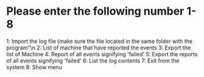# Please enter the following number 1-8
1: Import the log file (make sure the file located in the same folder with the program"\n
2: List of machine that have reported the events
3: Export the list of Machine
4: Report of all events signifying 'failed'
5: Export the reports of all events signifying 'failed'
6: List the log contents
7: Exit from the system
8: Show menu
